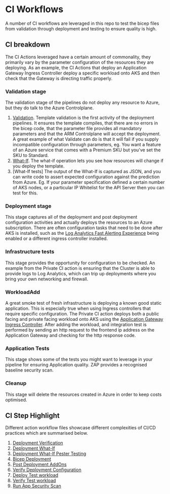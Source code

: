 # CI Workflows

A number of CI workflows are leveraged in this repo to test the bicep files from validation through deployment and testing to ensure quality is high.

## CI breakdown

The CI Actions leveraged have a certain amount of commonality, they primarily vary by the parameter configuration of the resources they are deploying. As an example, the CI Actions that deploy an Application Gateway Ingress Controller deploy a specific workload onto AKS and then check that the Gateway is directing traffic properly.

### Validation stage

The validation stage of the pipelines do not deploy any resource to Azure, but they do talk to the Azure Controlplane. 
1. [Validation](https://docs.microsoft.com/en-us/cli/azure/deployment/group?view=azure-cli-latest#az_deployment_group_validate). Template validation is the first activity of the deployment pipelines. It ensures the template compiles, that there are no errors in the bicep code, that the parameter file provides all mandatory parameters and that the ARM Controlplane will accept the deployment. A great example of what Validate can do is that it will fail if you supply incompatible configuration through parameters, eg. You want a feature of an Azure service that comes with a Premium SKU but you've set the SKU to Standard.
1. [What-If](https://docs.microsoft.com/en-us/azure/azure-resource-manager/templates/deploy-what-if). The what-if operation lets you see how resources will change if you deploy the template. 
1. [What-If tests] The output of the What-If is captured as JSON, and you can write code to assert expected configuration against the prediction from Azure. Eg. If your parameter specification defined a certain number of AKS nodes, or a particular IP Whitelist for the API Server then you can test for this.

### Deployment stage

This stage captures all of the deployment and post deployment configuration activities and actually deploys the resources to an Azure subscription. There are often configuration tasks that need to be done after AKS is installed, such as the [Log Analytics Fast Alerting Experience](https://docs.microsoft.com/en-us/azure/azure-monitor/containers/container-insights-enable-new-cluster) being enabled or a different ingress controller installed.

### Infrastructure tests

This stage provides the opportunity for configuration to be checked. An example from the Private CI action is ensuring that the Cluster is able to provide logs to Log Analytics, which can trip up deployments where you bring your own networking and firewall.

### WorkloadAdd

A great smoke test of fresh infrastructure is deploying a known good static application. This is especially true when using Ingress controllers that require specific configuration. The Private CI action deploys both a public facing and private facing workload onto AKS using the [Application Gateway Ingress Controller](https://docs.microsoft.com/en-us/azure/application-gateway/ingress-controller-overview). After adding the workload, and integration test is performed by sending an http request to the frontend ip address on the Application Gateway and checking for the http response code.

### Application Tests

This stage shows some of the tests you might want to leverage in your pipeline for ensuring Application quality. ZAP provides a recognised baseline security scan.

### Cleanup

This stage will delete the resources created in Azure in order to keep costs optimised.

###

## CI Step Highlight

Different action workflow files showcase different complexities of CI/CD practices which are summarised below.

1. [Deployment Verification](https://github.com/Azure/Aks-Construction/blob/ed15a8945ab019bd86469c366df85e6d59aeb8ab/.github/workflows/ByoVnetCI.yml#L100)
1. [Deployment What-If](https://github.com/Azure/Aks-Construction/blob/ed15a8945ab019bd86469c366df85e6d59aeb8ab/.github/workflows/ByoVnetCI.yml#L111)
1. [Deployment What-If Pester Testing](https://github.com/Azure/Aks-Construction/blob/ed15a8945ab019bd86469c366df85e6d59aeb8ab/.github/workflows/ByoVnetCI.yml#L141)
1. [Bicep Deployment](https://github.com/Azure/Aks-Construction/blob/ed15a8945ab019bd86469c366df85e6d59aeb8ab/.github/workflows/ByoVnetCI.yml#L189)
1. [Post Deployment AddOns](https://github.com/Azure/Aks-Construction/blob/ed15a8945ab019bd86469c366df85e6d59aeb8ab/.github/workflows/ByoVnetPrivateCI.yml#L194)
1. [Verify Deployment Configuration](https://github.com/Azure/Aks-Construction/blob/ed15a8945ab019bd86469c366df85e6d59aeb8ab/.github/workflows/ByoVnetCI.yml#L261)
1. [Deploy Test workload](https://github.com/Azure/Aks-Construction/blob/ed15a8945ab019bd86469c366df85e6d59aeb8ab/.github/workflows/ByoVnetPrivateCI.yml#L230)
1. [Verify Test workload](https://github.com/Azure/Aks-Construction/blob/ed15a8945ab019bd86469c366df85e6d59aeb8ab/.github/workflows/ByoVnetPrivateCI.yml#L278)
1. [Run App Security Scan](https://github.com/Azure/Aks-Construction/blob/ed15a8945ab019bd86469c366df85e6d59aeb8ab/.github/workflows/StandardCI.yml#L269)
